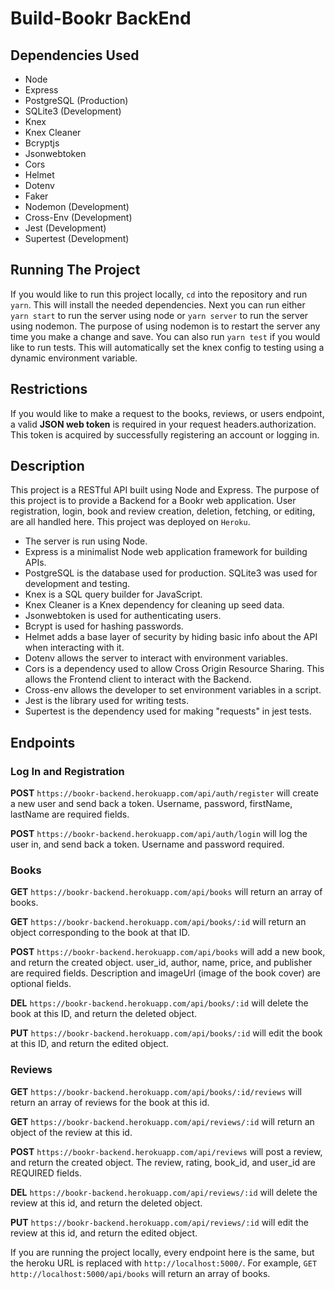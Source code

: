# Build-Bookr BackEnd

## Dependencies Used

- Node
- Express
- PostgreSQL (Production)
- SQLite3 (Development)
- Knex
- Knex Cleaner
- Bcryptjs
- Jsonwebtoken
- Cors
- Helmet
- Dotenv
- Faker
- Nodemon (Development)
- Cross-Env (Development)
- Jest (Development)
- Supertest (Development)

## Running The Project

If you would like to run this project locally, `cd` into the repository and run `yarn`. This will install the needed dependencies. Next you can run either `yarn start` to run the server using node or `yarn server` to run the server using nodemon. The purpose of using nodemon is to restart the server any time you make a change and save. You can also run `yarn test` if you would like to run tests. This will automatically set the knex config to testing using a dynamic environment variable.

## Restrictions

If you would like to make a request to the books, reviews, or users endpoint, a valid **JSON web token** is required in your request headers.authorization. This token is acquired by successfully registering an account or logging in.

## Description

This project is a RESTful API built using Node and Express. The purpose of this project is to provide a Backend for a Bookr web application. User registration, login, book and review creation, deletion, fetching, or editing, are all handled here. This project was deployed on `Heroku`.

- The server is run using Node.
- Express is a minimalist Node web application framework for building APIs.
- PostgreSQL is the database used for production. SQLite3 was used for development and testing.
- Knex is a SQL query builder for JavaScript.
- Knex Cleaner is a Knex dependency for cleaning up seed data.
- Jsonwebtoken is used for authenticating users.
- Bcrypt is used for hashing passwords.
- Helmet adds a base layer of security by hiding basic info about the API when interacting with it.
- Dotenv allows the server to interact with environment variables.
- Cors is a dependency used to allow Cross Origin Resource Sharing. This allows the Frontend client to interact with the Backend.
- Cross-env allows the developer to set environment variables in a script.
- Jest is the library used for writing tests.
- Supertest is the dependency used for making "requests" in jest tests.

## Endpoints

### Log In and Registration

**POST** `https://bookr-backend.herokuapp.com/api/auth/register` will create a new user and send back a token. Username, password, firstName, lastName are required fields.

**POST** `https://bookr-backend.herokuapp.com/api/auth/login` will log the user in, and send back a token. Username and password required.

### Books

**GET** `https://bookr-backend.herokuapp.com/api/books` will return an array of books.

**GET** `https://bookr-backend.herokuapp.com/api/books/:id` will return an object corresponding to the book at that ID.

**POST** `https://bookr-backend.herokuapp.com/api/books` will add a new book, and return the created object. user_id, author, name, price, and publisher are required fields. Description and imageUrl (image of the book cover) are optional fields.

**DEL** `https://bookr-backend.herokuapp.com/api/books/:id` will delete the book at this ID, and return the deleted object.

**PUT** `https://bookr-backend.herokuapp.com/api/books/:id` will edit the book at this ID, and return the edited object.

### Reviews

**GET** `https://bookr-backend.herokuapp.com/api/books/:id/reviews` will return an array of reviews for the book at this id.

**GET** `https://bookr-backend.herokuapp.com/api/reviews/:id` will return an object of the review at this id.

**POST** `https://bookr-backend.herokuapp.com/api/reviews` will post a review, and return the created object. The review, rating, book_id, and user_id are REQUIRED fields.

**DEL** `https://bookr-backend.herokuapp.com/api/reviews/:id` will delete the review at this id, and return the deleted object.

**PUT** `https://bookr-backend.herokuapp.com/api/reviews/:id` will edit the review at this id, and return the edited object.

If you are running the project locally, every endpoint here is the same, but the heroku URL is replaced with `http://localhost:5000/`. For example, `GET` `http://localhost:5000/api/books` will return an array of books.

